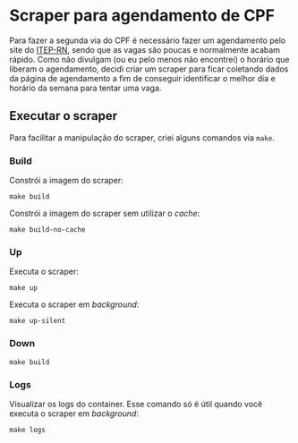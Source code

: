 # Scraper para agendamento de CPF

Para fazer a segunda via do CPF é necessário fazer um agendamento pelo site do
[ITEP-RN][itep-rn], sendo que as vagas são poucas e normalmente acabam rápido.
Como não divulgam (ou eu pelo menos não encontrei) o horário que liberam o agendamento,
decidi criar um scraper para ficar coletando dados da página de agendamento a fim de conseguir
identificar o melhor dia e horário da semana para tentar uma vaga.

## Executar o scraper

Para facilitar a manipulação do scraper, criei alguns comandos via `make`.

### Build

Constrói a imagem do scraper:

```shell
make build
```

Constrói a imagem do scraper sem utilizar o _cache_:

```shell
make build-no-cache
```

### Up

Executa o scraper:

```shell
make up
```

Executa o scraper em _background_:

```shell
make up-silent
```

### Down

```shell
make build
```

### Logs

Visualizar os logs do container. Esse comando só é útil quando você executa o scraper
em _background_:

```shell
make logs
```

[itep-rn]: https://www3.itep.rn.gov.br/agendamento/Agendamento
